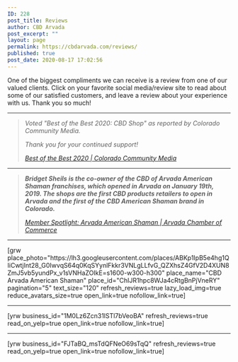 ```yaml
---
ID: 228
post_title: Reviews
author: CBD Arvada
post_excerpt: ""
layout: page
permalink: https://cbdarvada.com/reviews/
published: true
post_date: 2020-08-17 17:02:56
---
```

<!-- wp:paragraph -->
<p>One of the biggest compliments we can receive is a review from one of our valued clients. Click on your favorite social media/review site to read about some of our satisfied customers, and leave a review about your experience with us. Thank you so much!</p>
<!-- /wp:paragraph -->

<!-- wp:separator -->
<hr class="wp-block-separator"/>
<!-- /wp:separator -->

<!-- wp:quote -->
<blockquote class="wp-block-quote"><p><em>Voted "Best of the Best 2020: CBD Shop" as reported by Colorado Community Media. </em></p><p><em>Thank you for your continued support!</em></p><cite><a href="https://coloradocommunitymedia.com/stories/best-of-the-best-2020,313269">Best of the Best 2020 | Colorado Community Media</a></cite></blockquote>
<!-- /wp:quote -->

<!-- wp:separator -->
<hr class="wp-block-separator"/>
<!-- /wp:separator -->

<!-- wp:quote -->
<blockquote class="wp-block-quote"><p><strong><em>Bridget Sheils is the co-owner of the CBD of Arvada American Shaman franchises, which opened in Arvada on January 19th, 2019. The shops are the first CBD products retailers to open in Arvada and the first of the CBD American Shaman brand in Colorado.</em></strong></p><cite><a href="https://www.arvadachamber.org/member-spotlight-arvada-american-shaman/">Member Spotlight: Arvada American Shaman | Arvada Chamber of Commerce</a></cite></blockquote>
<!-- /wp:quote -->

<!-- wp:separator {"className":"is-style-wide"} -->
<hr class="wp-block-separator is-style-wide"/>
<!-- /wp:separator -->

<!-- wp:paragraph -->
<p></p>
<!-- /wp:paragraph -->

<!-- wp:paragraph -->
<p>[grw place_photo="https://lh3.googleusercontent.com/places/ABKp1IpB5e4hg1QIiCwtjInt28_G0IwvqS64q0KqSYynlFkkr3VNLgLLfvG_QZXhsZ4GfV2D4XUN8ZmJ5vb5yundPx_v1sVNHaZOIkE=s1600-w300-h300" place_name="CBD Arvada American Shaman" place_id="ChIJR1hpc8WJa4cRtgBnPjVneRY" pagination="5" text_size="120" refresh_reviews=true lazy_load_img=true reduce_avatars_size=true open_link=true nofollow_link=true]</p>
<!-- /wp:paragraph -->

<!-- wp:separator {"className":"is-style-wide"} -->
<hr class="wp-block-separator is-style-wide"/>
<!-- /wp:separator -->

<!-- wp:paragraph -->
<p>[yrw business_id="1M0Lz6Zcn31lSTl7bVeoBA" refresh_reviews=true read_on_yelp=true open_link=true nofollow_link=true]</p>
<!-- /wp:paragraph -->

<!-- wp:separator -->
<hr class="wp-block-separator"/>
<!-- /wp:separator -->

<!-- wp:paragraph -->
<p>[yrw business_id="FJTaBQ_msTdQFNeO69sTqQ" refresh_reviews=true read_on_yelp=true open_link=true nofollow_link=true]</p>
<!-- /wp:paragraph -->